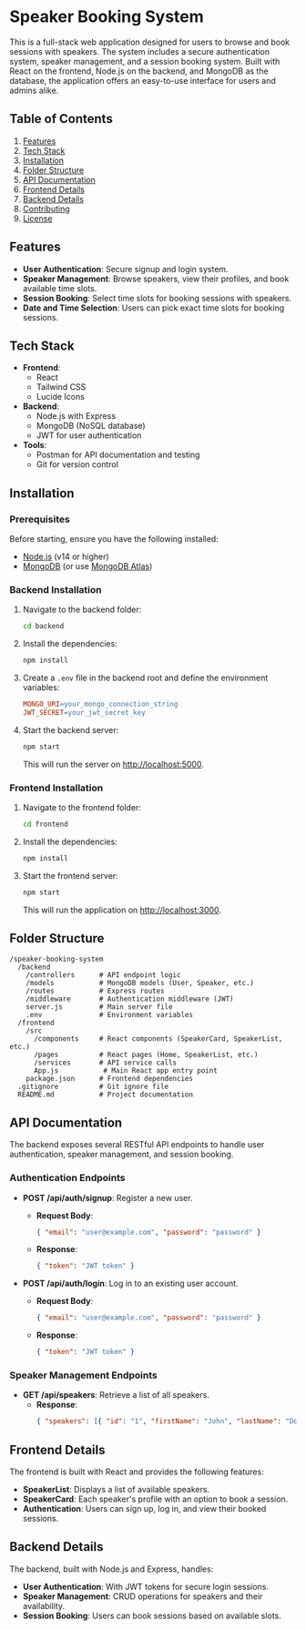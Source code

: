 # Speaker Booking System

This is a full-stack web application designed for users to browse and book sessions with speakers. The system includes a secure authentication system, speaker management, and a session booking system. Built with React on the frontend, Node.js on the backend, and MongoDB as the database, the application offers an easy-to-use interface for users and admins alike.

## Table of Contents

1. [Features](#features)
2. [Tech Stack](#tech-stack)
3. [Installation](#installation)
4. [Folder Structure](#folder-structure)
5. [API Documentation](#api-documentation)
6. [Frontend Details](#frontend-details)
7. [Backend Details](#backend-details)
8. [Contributing](#contributing)
9. [License](#license)

## Features

- **User Authentication**: Secure signup and login system.
- **Speaker Management**: Browse speakers, view their profiles, and book available time slots.
- **Session Booking**: Select time slots for booking sessions with speakers.
- **Date and Time Selection**: Users can pick exact time slots for booking sessions.

## Tech Stack

- **Frontend**: 
  - React
  - Tailwind CSS
  - Lucide Icons
- **Backend**: 
  - Node.js with Express
  - MongoDB (NoSQL database)
  - JWT for user authentication
- **Tools**:
  - Postman for API documentation and testing
  - Git for version control
  

## Installation

### Prerequisites

Before starting, ensure you have the following installed:
- [Node.js](https://nodejs.org/) (v14 or higher)
- [MongoDB](https://www.mongodb.com/) (or use [MongoDB Atlas](https://www.mongodb.com/cloud/atlas))


### Backend Installation

1. Navigate to the backend folder:
    ```bash
    cd backend
    ```

2. Install the dependencies:
    ```bash
    npm install
    ```

3. Create a `.env` file in the backend root and define the environment variables:
    ```makefile
    MONGO_URI=your_mongo_connection_string
    JWT_SECRET=your_jwt_secret_key
    ```

4. Start the backend server:
    ```bash
    npm start
    ```
    This will run the server on [http://localhost:5000](http://localhost:5000).

### Frontend Installation

1. Navigate to the frontend folder:
    ```bash
    cd frontend
    ```

2. Install the dependencies:
    ```bash
    npm install
    ```

3. Start the frontend server:
    ```bash
    npm start
    ```
    This will run the application on [http://localhost:3000](http://localhost:3000).



## Folder Structure

```
/speaker-booking-system
  /backend
    /controllers      # API endpoint logic
    /models           # MongoDB models (User, Speaker, etc.)
    /routes           # Express routes
    /middleware       # Authentication middleware (JWT)
    server.js         # Main server file
    .env              # Environment variables
  /frontend
    /src
      /components     # React components (SpeakerCard, SpeakerList, etc.)
      /pages          # React pages (Home, SpeakerList, etc.)
      /services       # API service calls
      App.js           # Main React app entry point
    package.json      # Frontend dependencies
  .gitignore          # Git ignore file
  README.md           # Project documentation
```

## API Documentation

The backend exposes several RESTful API endpoints to handle user authentication, speaker management, and session booking.

### Authentication Endpoints

- **POST /api/auth/signup**: Register a new user.
    - **Request Body**: 
        ```json
        { "email": "user@example.com", "password": "password" }
        ```
    - **Response**: 
        ```json
        { "token": "JWT token" }
        ```

- **POST /api/auth/login**: Log in to an existing user account.
    - **Request Body**:
        ```json
        { "email": "user@example.com", "password": "password" }
        ```
    - **Response**:
        ```json
        { "token": "JWT token" }
        ```

### Speaker Management Endpoints

- **GET /api/speakers**: Retrieve a list of all speakers.
    - **Response**:
        ```json
        { "speakers": [{ "id": "1", "firstName": "John", "lastName": "Doe", "pricePerSession": 100, "bio": "Speaker bio" }] }
        ```



## Frontend Details

The frontend is built with React and provides the following features:

- **SpeakerList**: Displays a list of available speakers.
- **SpeakerCard**: Each speaker's profile with an option to book a session.
- **Authentication**: Users can sign up, log in, and view their booked sessions.

## Backend Details

The backend, built with Node.js and Express, handles:

- **User Authentication**: With JWT tokens for secure login sessions.
- **Speaker Management**: CRUD operations for speakers and their availability.
- **Session Booking**: Users can book sessions based on available slots.


